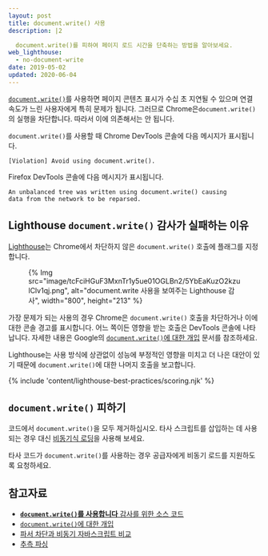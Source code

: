 ```yaml
---
layout: post
title: document.write() 사용
description: |2

  document.write()를 피하여 페이지 로드 시간을 단축하는 방법을 알아보세요.
web_lighthouse:
  - no-document-write
date: 2019-05-02
updated: 2020-06-04
---
```


[`document.write()`](https://developer.mozilla.org/docs/Web/API/Document/write)를 사용하면 페이지 콘텐츠 표시가 수십 초 지연될 수 있으며 연결 속도가 느린 사용자에게 특히 문제가 됩니다. 그러므로 Chrome은`document.write()`의 실행을 차단합니다. 따라서 이에 의존해서는 안 됩니다.

`document.write()`를 사용할 때 Chrome DevTools 콘솔에 다음 메시지가 표시됩니다.

```text
[Violation] Avoid using document.write().
```

Firefox DevTools 콘솔에 다음 메시지가 표시됩니다.

```text
An unbalanced tree was written using document.write() causing
data from the network to be reparsed.
```

## Lighthouse `document.write()` 감사가 실패하는 이유

[Lighthouse](https://developer.chrome.com/docs/lighthouse/overview/)는 Chrome에서 차단하지 않은 `document.write()` 호출에 플래그를 지정합니다.

<figure>{% Img src="image/tcFciHGuF3MxnTr1y5ue01OGLBn2/5YbEaKuzO2kzulClv1qj.png", alt="document.write 사용을 보여주는 Lighthouse 감사", width="800", height="213" %}</figure>

가장 문제가 되는 사용의 경우 Chrome은 `document.write()` 호출을 차단하거나 이에 대한 콘솔 경고를 표시합니다. 어느 쪽이든 영향을 받는 호출은 DevTools 콘솔에 나타납니다. 자세한 내용은 Google의 <a href="https://developers.google.com/web/updates/2016/08/removing-document-write" data-md-type="link">`document.write()`에 대한 개입</a> 문서를 참조하세요.

Lighthouse는 사용 방식에 상관없이 성능에 부정적인 영향을 미치고 더 나은 대안이 있기 때문에 `document.write()`에 대한 나머지 호출을 보고합니다.

{% include 'content/lighthouse-best-practices/scoring.njk' %}

## `document.write()` 피하기

코드에서 `document.write()`을 모두 제거하십시오. 타사 스크립트를 삽입하는 데 사용되는 경우 대신 [비동기식 로딩](/critical-rendering-path-adding-interactivity-with-javascript/#parser-blocking-versus-asynchronous-javascript)을 사용해 보세요.

타사 코드가 `document.write()`를 사용하는 경우 공급자에게 비동기 로드를 지원하도록 요청하세요.

## 참고자료

- [**`document.write()`를 사용합니다** 감사를 위한 소스 코드](https://github.com/GoogleChrome/lighthouse/blob/master/lighthouse-core/audits/dobetterweb/no-document-write.js)
- [`document.write()`에 대한 개입](https://developer.chrome.com/blog/removing-document-write/)
- [파서 차단과 비동기 자바스크립트 비교](/critical-rendering-path-adding-interactivity-with-javascript/#parser-blocking-versus-asynchronous-javascript)
- [추측 파싱](https://developer.mozilla.org/docs/Glossary/speculative_parsing)
